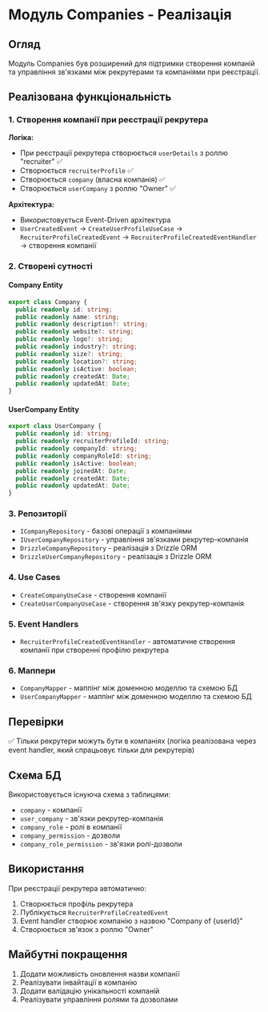 # Модуль Companies - Реалізація

## Огляд

Модуль Companies був розширений для підтримки створення компаній та управління зв'язками між рекрутерами та компаніями при реєстрації.

## Реалізована функціональність

### 1. Створення компанії при реєстрації рекрутера

**Логіка:**
- При реєстрації рекрутера створюється `userDetails` з роллю "recruiter" ✅
- Створюється `recruiterProfile` ✅
- Створюється `company` (власна компанія) ✅
- Створюється `userCompany` з роллю "Owner" ✅

**Архітектура:**
- Використовується Event-Driven архітектура
- `UserCreatedEvent` → `CreateUserProfileUseCase` → `RecruiterProfileCreatedEvent` → `RecruiterProfileCreatedEventHandler` → створення компанії

### 2. Створені сутності

#### Company Entity
```typescript
export class Company {
  public readonly id: string;
  public readonly name: string;
  public readonly description?: string;
  public readonly website?: string;
  public readonly logo?: string;
  public readonly industry?: string;
  public readonly size?: string;
  public readonly location?: string;
  public readonly isActive: boolean;
  public readonly createdAt: Date;
  public readonly updatedAt: Date;
}
```

#### UserCompany Entity
```typescript
export class UserCompany {
  public readonly id: string;
  public readonly recruiterProfileId: string;
  public readonly companyId: string;
  public readonly companyRoleId: string;
  public readonly isActive: boolean;
  public readonly joinedAt: Date;
  public readonly createdAt: Date;
  public readonly updatedAt: Date;
}
```

### 3. Репозиторії

- `ICompanyRepository` - базові операції з компаніями
- `IUserCompanyRepository` - управління зв'язками рекрутер-компанія
- `DrizzleCompanyRepository` - реалізація з Drizzle ORM
- `DrizzleUserCompanyRepository` - реалізація з Drizzle ORM

### 4. Use Cases

- `CreateCompanyUseCase` - створення компанії
- `CreateUserCompanyUseCase` - створення зв'язку рекрутер-компанія

### 5. Event Handlers

- `RecruiterProfileCreatedEventHandler` - автоматичне створення компанії при створенні профілю рекрутера

### 6. Маппери

- `CompanyMapper` - маппінг між доменною моделлю та схемою БД
- `UserCompanyMapper` - маппінг між доменною моделлю та схемою БД

## Перевірки

✅ Тільки рекрутери можуть бути в компаніях (логіка реалізована через event handler, який спрацьовує тільки для рекрутерів)

## Схема БД

Використовується існуюча схема з таблицями:
- `company` - компанії
- `user_company` - зв'язки рекрутер-компанія
- `company_role` - ролі в компанії
- `company_permission` - дозволи
- `company_role_permission` - зв'язки ролі-дозволи

## Використання

При реєстрації рекрутера автоматично:
1. Створюється профіль рекрутера
2. Публікується `RecruiterProfileCreatedEvent`
3. Event handler створює компанію з назвою "Company of {userId}"
4. Створюється зв'язок з роллю "Owner"

## Майбутні покращення

1. Додати можливість оновлення назви компанії
2. Реалізувати інвайтації в компанію
3. Додати валідацію унікальності компаній
4. Реалізувати управління ролями та дозволами 
